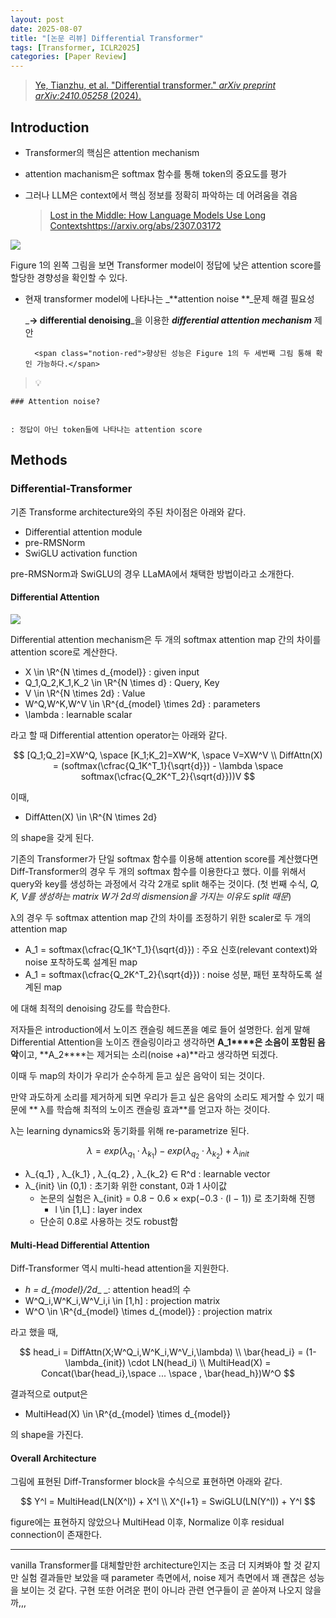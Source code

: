 ```yaml
---
layout: post
date: 2025-08-07
title: "[논문 리뷰] Differential Transformer"
tags: [Transformer, ICLR2025]
categories: [Paper Review]
---
```


> [Ye, Tianzhu, et al. "Differential transformer." ](https://arxiv.org/abs/2410.05258)[_arXiv preprint arXiv:2410.05258_](https://arxiv.org/abs/2410.05258)[ (2024).](https://arxiv.org/abs/2410.05258)



## Introduction

- Transformer의 핵심은 attention mechanism
- attention machanism은 softmax 함수를 통해 token의 중요도를 평가
- 그러나 LLM은 context에서 핵심 정보를 정확히 파악하는 데 어려움을 겪음

	> [Lost in the Middle: How Language Models Use Long Contextshttps://arxiv.org/abs/2307.03172](https://arxiv.org/abs/2307.03172)


![](https://prod-files-secure.s3.us-west-2.amazonaws.com/542b861c-36a8-4051-84e5-8804b6728dba/9083ea56-691a-4752-ae26-47f403431ac8/image.png?X-Amz-Algorithm=AWS4-HMAC-SHA256&X-Amz-Content-Sha256=UNSIGNED-PAYLOAD&X-Amz-Credential=ASIAZI2LB466ZMVV4NUJ%2F20251004%2Fus-west-2%2Fs3%2Faws4_request&X-Amz-Date=20251004T170107Z&X-Amz-Expires=3600&X-Amz-Security-Token=IQoJb3JpZ2luX2VjEMj%2F%2F%2F%2F%2F%2F%2F%2F%2F%2FwEaCXVzLXdlc3QtMiJIMEYCIQC6o9IQRvFCps6QG%2FDnR%2BXAm2OJvmz97XhG8uAD9ENGFwIhAMFZ3N9F1yA7Cb77nt7DdecRV1F55A9y1vTsrg8Sk%2FEUKv8DCGEQABoMNjM3NDIzMTgzODA1IgwmRwcNDIzfe31%2BmaYq3ANcG3toPR%2BKxpQqk9wr5EbBzz2kE7uwHz94Vq0RF6gj2C4zII0yRQdo%2FGpTeD7S4q1rJe65dY8gKWX89a%2BMAHnzl9KfBPXov74tyXt4zSYncns7H3OAz2ZZ032EwlKstriE8OYsT6%2BD0SZjOHVKwTpzSbxsPJ%2Br5OBUpxbxgOFm1AbRM0rCceUb7h1G5W0hfCQX%2BL9gi%2BX9XEfNDQ1rOUeJA5eVTB4XG6aFnDMMSMKkpqMxICKoE1TdAGbM90Y29iZWVZzOztaDlqUV81o4xMdIYWJaMNlcWIRbYK1ZL9iuwDgPpxDYTomVyqVdCLxW5NmNHQMvkN5VIYzEI5VJ74Pu7WNHmOfszjmDuSYCresikQ1BtQHr1WQQ1L6jEJoWZUZtRy15fBiSX4Hb4Iw8z5RWnmAzEH18AfqyCWwD2FE%2F4alOYKXnaVeVWk7Y81XprXM5DDyCLEQRnC9c4kl5rEnvACsXyfI8nh4qNk5NgT7kcqLq2I1rfOuxYaW1Xq%2BYblGlIZLcupXvhQfZ%2FxuvEjXcFT3aaVA6ct2FCVG%2F9Y1MnjCuZTrgUN4i95dGaE8FHlMyt9L%2FGxV7WblE1yy94jHuO0gLHQCUbu%2Bd0tp2hxS%2BMFKQ5drOET8o%2FRuwMzDFj4XHBjqkATpfWWfUNMUxoDEcu%2FZNcmwAoHoUYTif%2FXIN1wMg08xVw6s6E%2FnlYDp58bW3cw3sDnlcjzBTQDxl4v9Hufai8sGQP52G8%2FGX2Bmi5a601wicemdRzzTLcO1P9Jl9%2BYf6%2BPU%2Bn4wYItCy8VbL%2FzgO0nVcTZDGsuLp1Q39feVTzj%2F62ggLl5nwI5srHLgpeLf7%2FuGeIUj0%2F8BX%2BuABg0bj0OzLgZ%2Fy&X-Amz-Signature=c94db6296a44969682765f274bf0252232724a18347163897c227cd9ce84fac8&X-Amz-SignedHeaders=host&x-amz-checksum-mode=ENABLED&x-id=GetObject)


Figure 1의 왼쪽 그림을 보면 Transformer model이 정답에 낮은 attention score를 할당한 경향성을 확인할 수 있다.

- 현재 transformer model에 나타나는 _**attention noise **_문제 해결 필요성

	_**→ differential denoising**_을 이용한 _**differential attention mechanism**_ 제안


		<span class="notion-red">향상된 성능은 Figure 1의 두 세번째 그림 통해 확인 가능하다.</span>


> 💡 


	### Attention noise?


	: 정답이 아닌 token들에 나타나는 attention score



## Methods



### Differential-Transformer


기존 Transforme architecture와의 주된 차이점은 아래와 같다.

- Differential attention module
- pre-RMSNorm
- SwiGLU activation function

pre-RMSNorm과 SwiGLU의 경우 LLaMA에서 채택한 방법이라고 소개한다.



#### Differential Attention


![](https://prod-files-secure.s3.us-west-2.amazonaws.com/542b861c-36a8-4051-84e5-8804b6728dba/116d70b2-1963-4810-9167-f4c7d8a06e8f/image.png?X-Amz-Algorithm=AWS4-HMAC-SHA256&X-Amz-Content-Sha256=UNSIGNED-PAYLOAD&X-Amz-Credential=ASIAZI2LB466ZMVV4NUJ%2F20251004%2Fus-west-2%2Fs3%2Faws4_request&X-Amz-Date=20251004T170107Z&X-Amz-Expires=3600&X-Amz-Security-Token=IQoJb3JpZ2luX2VjEMj%2F%2F%2F%2F%2F%2F%2F%2F%2F%2FwEaCXVzLXdlc3QtMiJIMEYCIQC6o9IQRvFCps6QG%2FDnR%2BXAm2OJvmz97XhG8uAD9ENGFwIhAMFZ3N9F1yA7Cb77nt7DdecRV1F55A9y1vTsrg8Sk%2FEUKv8DCGEQABoMNjM3NDIzMTgzODA1IgwmRwcNDIzfe31%2BmaYq3ANcG3toPR%2BKxpQqk9wr5EbBzz2kE7uwHz94Vq0RF6gj2C4zII0yRQdo%2FGpTeD7S4q1rJe65dY8gKWX89a%2BMAHnzl9KfBPXov74tyXt4zSYncns7H3OAz2ZZ032EwlKstriE8OYsT6%2BD0SZjOHVKwTpzSbxsPJ%2Br5OBUpxbxgOFm1AbRM0rCceUb7h1G5W0hfCQX%2BL9gi%2BX9XEfNDQ1rOUeJA5eVTB4XG6aFnDMMSMKkpqMxICKoE1TdAGbM90Y29iZWVZzOztaDlqUV81o4xMdIYWJaMNlcWIRbYK1ZL9iuwDgPpxDYTomVyqVdCLxW5NmNHQMvkN5VIYzEI5VJ74Pu7WNHmOfszjmDuSYCresikQ1BtQHr1WQQ1L6jEJoWZUZtRy15fBiSX4Hb4Iw8z5RWnmAzEH18AfqyCWwD2FE%2F4alOYKXnaVeVWk7Y81XprXM5DDyCLEQRnC9c4kl5rEnvACsXyfI8nh4qNk5NgT7kcqLq2I1rfOuxYaW1Xq%2BYblGlIZLcupXvhQfZ%2FxuvEjXcFT3aaVA6ct2FCVG%2F9Y1MnjCuZTrgUN4i95dGaE8FHlMyt9L%2FGxV7WblE1yy94jHuO0gLHQCUbu%2Bd0tp2hxS%2BMFKQ5drOET8o%2FRuwMzDFj4XHBjqkATpfWWfUNMUxoDEcu%2FZNcmwAoHoUYTif%2FXIN1wMg08xVw6s6E%2FnlYDp58bW3cw3sDnlcjzBTQDxl4v9Hufai8sGQP52G8%2FGX2Bmi5a601wicemdRzzTLcO1P9Jl9%2BYf6%2BPU%2Bn4wYItCy8VbL%2FzgO0nVcTZDGsuLp1Q39feVTzj%2F62ggLl5nwI5srHLgpeLf7%2FuGeIUj0%2F8BX%2BuABg0bj0OzLgZ%2Fy&X-Amz-Signature=be34bb99abd88e663dfd9fa868de31dd3ab571cb54d1bab4f418e209ffa02684&X-Amz-SignedHeaders=host&x-amz-checksum-mode=ENABLED&x-id=GetObject)


Differential attention mechanism은 두 개의 softmax attention map 간의 차이를 attention score로 계산한다.

- X \in \R^{N \times d\_{model}} : given input
- Q\_1,Q\_2,K\_1,K\_2 \in \R^{N \times d} : Query, Key
- V \in \R^{N \times 2d} : Value
- W^Q,W^K,W^V \in \R^{d\_{model} \times 2d} : parameters
- \lambda : learnable scalar

라고 할 때 Differential attention operator는 아래와 같다.


$$
[Q_1;Q_2]=XW^Q, \space [K_1;K_2]=XW^K, \space V=XW^V \\
DiffAttn(X) = (softmax(\cfrac{Q_1K^T_1}{\sqrt{d}}) - \lambda \space softmax(\cfrac{Q_2K^T_2}{\sqrt{d}}))V
$$


이때,

- DiffAtten(X) \in \R^{N \times 2d}

의 shape을 갖게 된다.


기존의 Transformer가 단일 softmax 함수를 이용해 attention score를 계산했다면 Diff-Transformer의 경우 두 개의 softmax 함수를 이용한다고 했다. 이를 위해서 query와 key를 생성하는 과정에서 각각 2개로 split 해주는 것이다. <span class="notion-red">(첫 번째 수식, </span><span class="notion-red">_Q, K, V를 생성하는 matrix W가 2d의 dismension을 가지는 이유도 split 때문_</span><span class="notion-red">)</span>


 λ의 경우 두 softmax attention map 간의 차이를 조정하기 위한 scaler로 두 개의 attention map

- A\_1 = softmax(\cfrac{Q\_1K^T\_1}{\sqrt{d}}) : 주요 신호(relevant context)와 noise 포착하도록 설계된 map
- A\_1 = softmax(\cfrac{Q\_2K^T\_2}{\sqrt{d}}) : noise 성분, 패턴 포착하도록 설계된 map 

에 대해 최적의 denoising 강도를 학습한다.


저자들은 introduction에서 노이즈 캔슬링 헤드폰을 예로 들어 설명한다. 쉽게 말해 Differential Attention을 노이즈 캔슬링이라고 생각하면 **A\_1****은 소음이 포함된 음악**이고, **A\_2****는 제거되는 소리(noise +a)**라고 생각하면 되겠다. 


이때 두 map의 차이가 우리가 순수하게 듣고 싶은 음악이 되는 것이다. 


만약 과도하게 소리를 제거하게 되면 우리가 듣고 싶은 음악의 소리도 제거할 수 있기 때문에 ** λ를 학습해 최적의 노이즈 캔슬링 효과**를 얻고자 하는 것이다.


λ는 learning dynamics와 동기화를 위해 re-parametrize 된다.


$$
\lambda = exp(\lambda_{q_1} \cdot \lambda_{k_1}) - exp(\lambda_{q_2} \cdot \lambda_{k_2}) + \lambda_{init}
$$

- λ\_{q\_1} , λ\_{k\_1} , λ\_{q\_2} , λ\_{k\_2} ∈ R^d : learnable vector
- λ\_{init} \in (0,1) : 초기화 위한 constant, 0과 1 사이값
	- 논문의 실험은 λ\_{init} = 0.8 − 0.6 × exp(−0.3 · (l − 1)) 로 초기화해 진행
		- l \in [1,L] : layer index
	- 단순히 0.8로 사용하는 것도 robust함


#### **Multi-Head Differential Attention**


Diff-Transformer 역시 multi-head attention을 지원한다.

- _h = d\_{model}/2d__ _: attention head의 수
- W^Q\_i,W^K\_i,W^V\_i,i \in [1,h] : projection matrix
- W^O \in \R^{d\_{model} \times d\_{model}} : projection matrix

라고 했을 때,


$$
head_i = DiffAttn(X;W^Q_i,W^K_i,W^V_i,\lambda) \\
\bar{head_i} = (1-\lambda_{init}) \cdot LN(head_i) \\
MultiHead(X) = Concat(\bar{head_i},\space ... \space , \bar{head_h})W^O
$$


결과적으로 output은

- MultiHead(X) \in \R^{d\_{model} \times d\_{model}}

의 shape을 가진다.



#### Overall Architecture


그림에 표현된 Diff-Transformer block을 수식으로 표현하면 아래와 같다.


$$
Y^l = MultiHead(LN(X^l)) + X^l \\
X^{l+1} = SwiGLU(LN(Y^l)) + Y^l
$$


figure에는 표현하지 않았으나 MultiHead 이후, Normalize 이후 residual connection이 존재한다.


---


vanilla Transformer를 대체할만한 architecture인지는 조금 더 지켜봐야 할 것 같지만 실험 결과들만 보았을 때 parameter 측면에서, noise 제거 측면에서 꽤 괜찮은 성능을 보이는 것 같다. 구현 또한 어려운 편이 아니라 관련 연구들이 곧 쏟아져 나오지 않을까,,,

